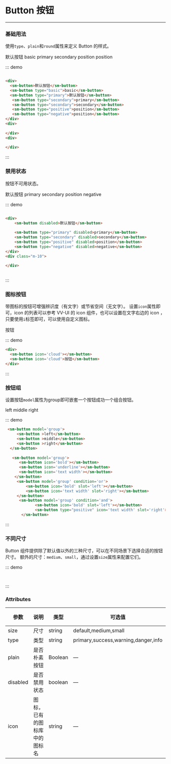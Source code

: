 # Button 按钮
----
### 基础用法
使用```type```、```plain```和```round```属性来定义 Button 的样式。

<div class="demo-block">
  <div>
    <sm-button>默认按钮</sm-button>
    <sm-button type="basic">basic</sm-button>
    <sm-button type="primary">primary</sm-button>
    <sm-button type="secondary">secondary</sm-button>
    <sm-button type="positive">position</sm-button>
    <sm-button type="negative">position</sm-button>
  </div>
  <div class="m-10">
 
  </div>
  <div class="m-10">
  
  </div>
</div>

::: demo
```html

<div>
  <sm-button>默认按钮</sm-button>
  <sm-button type="basic">basic</sm-button>
  <sm-button type="primary">默认按钮</sm-button>
   <sm-button type="secondary">primary</sm-button>
   <sm-button type="secondary">secondary</sm-button>
   <sm-button type="positive">position</sm-button>
   <sm-button type="negative">position</sm-button>
</div>
<div>
 
</div>
<div>
 
</div>

```
:::

### 禁用状态

按钮不可用状态。

<div class="demo-block">
  <div>
    <sm-button disabled>默认按钮</sm-button>
    <sm-button type="primary" disabled>primary</sm-button>
    <sm-button type="secondary" disabled>secondary</sm-button>
    <sm-button type="positive" disabled>position</sm-button>
    <sm-button type="negative" disabled>negative</sm-button>
  
  </div>
  <div class="m-10">
  
  </div>
</div>

::: demo
```html

<div>
    <sm-button disabled>默认按钮</sm-button>
    
    <sm-button type="primary" disabled>primary</sm-button>
    <sm-button type="secondary" disabled>secondary</sm-button>
    <sm-button type="positive" disabled>position</sm-button>
    <sm-button type="negative" disabled>negative</sm-button>
</div>
<div class="m-10">
 
</div>
  
```
:::

### 图标按钮
带图标的按钮可增强辨识度（有文字）或节省空间（无文字）。
设置```icon```属性即可，icon 的列表可以参考 VV-UI 的 icon 组件，也可以设置在文字右边的 icon ，只要使用```i```标签即可，可以使用自定义图标。
<div class="demo-block">
  <sm-button icon='cloud'></sm-button>
  <sm-button icon='cloud'>按钮</sm-button>
</div>

::: demo
```html
<div>
  <sm-button icon='cloud'></sm-button>
  <sm-button icon='cloud'>按钮</sm-button>
</div>

```
:::
### 按钮组
设置按钮```model```属性为group即可嵌套一个按钮成功一个组合按钮。
<div class="demo-block">
  <sm-button model='group'>
     <sm-button >left</sm-button>
     <sm-button >middle</sm-button>
     <sm-button >right</sm-button>
  </sm-button>
   <sm-button model='group'>
       <sm-button icon='bold'></sm-button>
       <sm-button icon='underline'></sm-button>
       <sm-button icon='text width'></sm-button>
    </sm-button>
     <sm-button model='group' condition='or'>
            <sm-button icon='bold' slot='left'></sm-button>
            <sm-button icon='text width' slot='right'></sm-button>
     </sm-button>
     <sm-button model='group' condition='and'>
            <sm-button icon='bold' slot='left'></sm-button>
            <sm-button type="positive" icon='text width' slot='right'></sm-button>
      </sm-button> 
     
</div>


::: demo
```html
 <sm-button model='group'>
     <sm-button >left</sm-button>
     <sm-button >middle</sm-button>
     <sm-button >right</sm-button>
  </sm-button>
  
   <sm-button model='group'>
      <sm-button icon='bold'></sm-button>
      <sm-button icon='underline'></sm-button>
      <sm-button icon='text width'></sm-button>
    </sm-button>
     <sm-button model='group' condition='or'>
         <sm-button icon='bold' slot='left'></sm-button>
         <sm-button icon='text width' slot='right'></sm-button>
     </sm-button>
      <sm-button model='group' condition='and'>
             <sm-button icon='bold' slot='left'></sm-button>
             <sm-button type="positive" icon='text width' slot='right'></sm-button>
       </sm-button> 

```
:::

### 不同尺寸

Button 组件提供除了默认值以外的三种尺寸，可以在不同场景下选择合适的按钮尺寸。
额外的尺寸：```medium```、```small```，通过设置```size```属性来配置它们。
<div class="demo-block">
  
</div>

::: demo
```html



```
:::

### Attributes
| 参数      | 说明    | 类型      | 可选值       | 默认值   |
|---------- |-------- |---------- |-------------  |-------- |
| size     | 尺寸   | string  |   default,medium,small            |    —     |
| type     | 类型   | string    |   primary,success,warning,danger,info |     —    |
| plain     | 是否朴素按钮   | Boolean    | — | false   |
| disabled  | 是否禁用状态    | boolean   | —   | false   |
| icon  | 图标，已有的图标库中的图标名 | string   |  —  |  —  |
